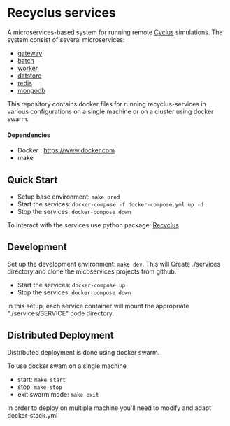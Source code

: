 # Recyclus services 

A microservices-based system for running remote [Cyclus](http://fuelcycle.org "Cyclus Homepage") simulations. 
The system consist of several microservices:
* [gateway](https://github.com/yarden-livnat/recyclus-gateway.git)
* [batch](https://github.com/yarden-livnat/recyclus-batch.git)
* [worker](https://github.com/yarden-livnat/recyclus-worker.git)
* [datstore](https://github.com/yarden-livnat/recyclus-datastore.git)
* [redis]()
* [mongodb]()

This repository contains docker files for running recyclus-services in various configurations on a single machine or on 
a cluster using docker swarm.

#### Dependencies
* Docker : https://www.docker.com
* make


## Quick Start

* Setup base environment: `make prod`
* Start the services: `docker-compose -f docker-compose.yml up -d`
* Stop the services: `docker-compose down`

To interact with the services use python package: [Recyclus](https://github.com/yarden-livnat/recyclus.git)


## Development
Set up the development environment: `make dev`. This will Create ./services directory and clone the micoservices 
projects from github.

* Start the services: `docker-compose up`
* Stop the services: `docker-compose down`

In this setup, each service container will mount the appropriate "./services/SERVICE" code directory. 

## Distributed Deployment 
Distributed deployment is done using docker swarm.

To use docker swam on a single machine
* start: `make start`
* stop: `make stop`
* exit swarm mode: `make exit`

In order to deploy on multiple machine you'll need to modify and adapt docker-stack.yml

